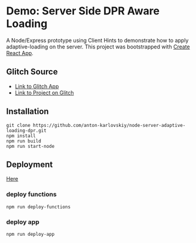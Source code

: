
# Demo: Server Side DPR Aware Loading
A Node/Express prototype using Client Hints to demonstrate how to apply adaptive-loading on the server.
This project was bootstrapped with [Create React App](https://github.com/facebook/create-react-app).

## Glitch Source
* [Link to Glitch App](https://anton-karlovskiy-node-server-adaptive-loading-dpr.glitch.me/)
* [Link to Project on Glitch](https://glitch.com/~anton-karlovskiy-node-server-adaptive-loading-dpr/)

## Installation
```
git clone https://github.com/anton-karlovskiy/node-server-adaptive-loading-dpr.git
npm install
npm run build
npm run start-node
```

## Deployment
[Here](https://server-adaptive-loading-dpr.firebaseapp.com/)

### deploy functions
```
npm run deploy-functions
```

### deploy app
```
npm run deploy-app
```

